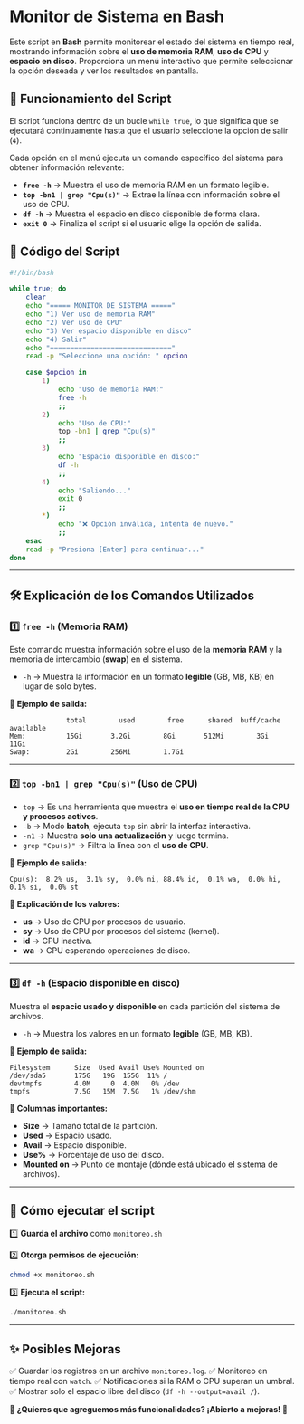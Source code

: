 # Monitor de Sistema en Bash

Este script en **Bash** permite monitorear el estado del sistema en tiempo real, mostrando información sobre el **uso de memoria RAM**, **uso de CPU** y **espacio en disco**. Proporciona un menú interactivo que permite seleccionar la opción deseada y ver los resultados en pantalla.

## 📜 **Funcionamiento del Script**

El script funciona dentro de un bucle `while true`, lo que significa que se ejecutará continuamente hasta que el usuario seleccione la opción de salir (`4`).

Cada opción en el menú ejecuta un comando específico del sistema para obtener información relevante:

- **`free -h`** → Muestra el uso de memoria RAM en un formato legible.
- **`top -bn1 | grep "Cpu(s)"`** → Extrae la línea con información sobre el uso de CPU.
- **`df -h`** → Muestra el espacio en disco disponible de forma clara.
- **`exit 0`** → Finaliza el script si el usuario elige la opción de salida.

## 📄 **Código del Script**

```bash
#!/bin/bash

while true; do
    clear
    echo "===== MONITOR DE SISTEMA ====="
    echo "1) Ver uso de memoria RAM"
    echo "2) Ver uso de CPU"
    echo "3) Ver espacio disponible en disco"
    echo "4) Salir"
    echo "=============================="
    read -p "Seleccione una opción: " opcion

    case $opcion in
        1)
            echo "Uso de memoria RAM:"
            free -h
            ;;
        2)
            echo "Uso de CPU:"
            top -bn1 | grep "Cpu(s)"
            ;;
        3)
            echo "Espacio disponible en disco:"
            df -h
            ;;
        4)
            echo "Saliendo..."
            exit 0
            ;;
        *)
            echo "❌ Opción inválida, intenta de nuevo."
            ;;
    esac
    read -p "Presiona [Enter] para continuar..."
done
```

---

## 🛠 **Explicación de los Comandos Utilizados**

### **1️⃣ `free -h` (Memoria RAM)**
Este comando muestra información sobre el uso de la **memoria RAM** y la memoria de intercambio (**swap**) en el sistema.

- `-h` → Muestra la información en un formato **legible** (GB, MB, KB) en lugar de solo bytes.

🔹 **Ejemplo de salida:**
```
              total        used        free      shared  buff/cache   available
Mem:          15Gi       3.2Gi        8Gi       512Mi        3Gi        11Gi
Swap:         2Gi        256Mi        1.7Gi
```

---

### **2️⃣ `top -bn1 | grep "Cpu(s)"` (Uso de CPU)**

- `top` → Es una herramienta que muestra el **uso en tiempo real de la CPU y procesos activos**.
- `-b` → Modo **batch**, ejecuta `top` sin abrir la interfaz interactiva.
- `-n1` → Muestra **solo una actualización** y luego termina.
- `grep "Cpu(s)"` → Filtra la línea con el **uso de CPU**.

🔹 **Ejemplo de salida:**
```
Cpu(s):  8.2% us,  3.1% sy,  0.0% ni, 88.4% id,  0.1% wa,  0.0% hi,  0.1% si,  0.0% st
```
📌 **Explicación de los valores:**
- **us** → Uso de CPU por procesos de usuario.
- **sy** → Uso de CPU por procesos del sistema (kernel).
- **id** → CPU inactiva.
- **wa** → CPU esperando operaciones de disco.

---

### **3️⃣ `df -h` (Espacio disponible en disco)**

Muestra el **espacio usado y disponible** en cada partición del sistema de archivos.

- `-h` → Muestra los valores en un formato **legible** (GB, MB, KB).

🔹 **Ejemplo de salida:**
```
Filesystem      Size  Used Avail Use% Mounted on
/dev/sda5       175G   19G  155G  11% /
devtmpfs        4.0M     0  4.0M   0% /dev
tmpfs           7.5G   15M  7.5G   1% /dev/shm
```
📌 **Columnas importantes:**
- **Size** → Tamaño total de la partición.
- **Used** → Espacio usado.
- **Avail** → Espacio disponible.
- **Use%** → Porcentaje de uso del disco.
- **Mounted on** → Punto de montaje (dónde está ubicado el sistema de archivos).

---

## 🏁 **Cómo ejecutar el script**

1️⃣ **Guarda el archivo** como `monitoreo.sh`

2️⃣ **Otorga permisos de ejecución:**
```bash
chmod +x monitoreo.sh
```

3️⃣ **Ejecuta el script:**
```bash
./monitoreo.sh
```

---

## ✨ **Posibles Mejoras**
✅ Guardar los registros en un archivo `monitoreo.log`.
✅ Monitoreo en tiempo real con `watch`.
✅ Notificaciones si la RAM o CPU superan un umbral.
✅ Mostrar solo el espacio libre del disco (`df -h --output=avail /`).

📌 **¿Quieres que agreguemos más funcionalidades? ¡Abierto a mejoras! 🚀**

